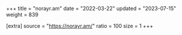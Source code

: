 +++
title = "norayr.am"
date = "2022-03-22"
updated = "2023-07-15"
weight = 839

[extra]
source = "https://norayr.am/"
ratio = 100
size = 1
+++
